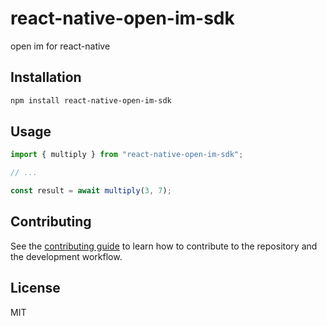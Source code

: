 # react-native-open-im-sdk

open im for react-native

## Installation

```sh
npm install react-native-open-im-sdk
```

## Usage

```js
import { multiply } from "react-native-open-im-sdk";

// ...

const result = await multiply(3, 7);
```

## Contributing

See the [contributing guide](CONTRIBUTING.md) to learn how to contribute to the repository and the development workflow.

## License

MIT

